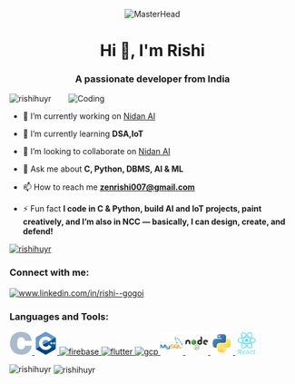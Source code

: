 <p align="center">
  <img src="https://media2.giphy.com/media/v1.Y2lkPTc5MGI3NjExeHE2MjVhMm0yZG5vdmw2Y2ttYTdlbm50eXRua3B5eDhhOW44ZWdsNCZlcD12MV9pbnRlcm5hbF9naWZfYnlfaWQmY3Q9Zw/HscDLzkO8EOTmgkhQP/giphy.gif" alt="MasterHead" />
</p>

<h1 align="center">Hi 👋, I'm Rishi</h1>
<h3 align="center">A passionate developer from India</h3>
<img align="right" alt="Coding" width="400" src="https://media1.giphy.com/media/v1.Y2lkPTc5MGI3NjExMTAwMnZiYjNyeXk5aTl6M3RkbGR5MGZqejR4dW16aDhwcWFwMm96YyZlcD12MV9pbnRlcm5hbF9naWZfYnlfaWQmY3Q9Zw/66M6ZwJkTLYikvhrqZ/giphy.gif">

<p align="left"> <img src="https://komarev.com/ghpvc/?username=rishihuyr&label=Profile%20views&color=0e75b6&style=flat" alt="rishihuyr" /> </p>

- 🔭 I’m currently working on [Nidan AI](https://nidanai.vercel.app/)

- 🌱 I’m currently learning **DSA,IoT**

- 👯 I’m looking to collaborate on [Nidan AI](https://nidanai.vercel.app/)

- 💬 Ask me about **C, Python, DBMS, AI & ML**

- 📫 How to reach me **zenrishi007@gmail.com**

- ⚡ Fun fact **I code in C & Python, build AI and IoT projects, paint creatively, and I’m also in NCC — basically, I can design, create, and defend!**


<p align="left"> <a href="https://github.com/ryo-ma/github-profile-trophy"><img src="https://github-profile-trophy.vercel.app/?username=rishihuyr" alt="rishihuyr" /></a> </p>

<h3 align="left">Connect with me:</h3>
<p align="left">
<a href="https://linkedin.com/in/www.linkedin.com/in/rishi--gogoi" target="blank"><img align="center" src="https://raw.githubusercontent.com/rahuldkjain/github-profile-readme-generator/master/src/images/icons/Social/linked-in-alt.svg" alt="www.linkedin.com/in/rishi--gogoi" height="30" width="40" /></a>
</p>

<h3 align="left">Languages and Tools:</h3>
<p align="left"> <a href="https://www.cprogramming.com/" target="_blank" rel="noreferrer"> <img src="https://raw.githubusercontent.com/devicons/devicon/master/icons/c/c-original.svg" alt="c" width="40" height="40"/> </a> <a href="https://www.w3schools.com/cpp/" target="_blank" rel="noreferrer"> <img src="https://raw.githubusercontent.com/devicons/devicon/master/icons/cplusplus/cplusplus-original.svg" alt="cplusplus" width="40" height="40"/> </a> <a href="https://firebase.google.com/" target="_blank" rel="noreferrer"> <img src="https://www.vectorlogo.zone/logos/firebase/firebase-icon.svg" alt="firebase" width="40" height="40"/> </a> <a href="https://flutter.dev" target="_blank" rel="noreferrer"> <img src="https://www.vectorlogo.zone/logos/flutterio/flutterio-icon.svg" alt="flutter" width="40" height="40"/> </a> <a href="https://cloud.google.com" target="_blank" rel="noreferrer"> <img src="https://www.vectorlogo.zone/logos/google_cloud/google_cloud-icon.svg" alt="gcp" width="40" height="40"/> </a> <a href="https://www.mysql.com/" target="_blank" rel="noreferrer"> <img src="https://raw.githubusercontent.com/devicons/devicon/master/icons/mysql/mysql-original-wordmark.svg" alt="mysql" width="40" height="40"/> </a> <a href="https://nodejs.org" target="_blank" rel="noreferrer"> <img src="https://raw.githubusercontent.com/devicons/devicon/master/icons/nodejs/nodejs-original-wordmark.svg" alt="nodejs" width="40" height="40"/> </a> <a href="https://www.python.org" target="_blank" rel="noreferrer"> <img src="https://raw.githubusercontent.com/devicons/devicon/master/icons/python/python-original.svg" alt="python" width="40" height="40"/> </a> <a href="https://reactjs.org/" target="_blank" rel="noreferrer"> <img src="https://raw.githubusercontent.com/devicons/devicon/master/icons/react/react-original-wordmark.svg" alt="react" width="40" height="40"/> </a> </p>

<p><img align="left" src="https://github-readme-stats.vercel.app/api/top-langs?username=rishihuyr&show_icons=true&locale=en&layout=compact" alt="rishihuyr" /></p>

<p>&nbsp;<img align="center" src="https://github-readme-stats.vercel.app/api?username=rishihuyr&show_icons=true&locale=en" alt="rishihuyr" /></p>
